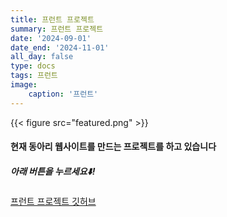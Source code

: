 ```yaml
---
title: 프런트 프로젝트
summary: 프런트 프로젝트
date: '2024-09-01'
date_end: '2024-11-01'
all_day: false
type: docs
tags: 프런트
image:
    caption: '프런트'
---
```

{{< figure src="featured.png" >}}

#### 현재 동아리 웹사이트를 만드는 프로젝트를 하고 있습니다


##### 아래 버튼을 누르세요⬇️!

[프런트 프로젝트 깃허브](https://github.com/JBNU-CPU/CPU_Web_Front)